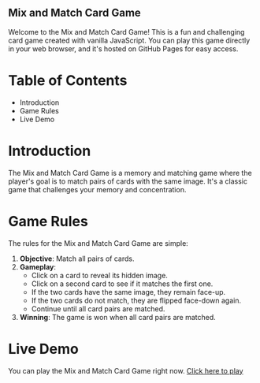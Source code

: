 ## Mix and Match Card Game
Welcome to the Mix and Match Card Game! This is a fun and challenging card game created with vanilla JavaScript. You can play this game directly in your web browser, and it's hosted on GitHub Pages for easy access.
# Table of Contents
- Introduction
- Game Rules
- Live Demo
# Introduction
The Mix and Match Card Game is a memory and matching game where the player's goal is to match pairs of cards with the same image. It's a classic game that challenges your memory and concentration.
# Game Rules
The rules for the Mix and Match Card Game are simple:
1. **Objective**: Match all pairs of cards.
1. **Gameplay**:
    - Click on a card to reveal its hidden image.
    - Click on a second card to see if it matches the first one.
    - If the two cards have the same image, they remain face-up.
    - If the two cards do not match, they are flipped face-down again.
    - Continue until all card pairs are matched.
1. **Winning**: The game is won when all card pairs are matched.
# Live Demo
You can play the Mix and Match Card Game right now. [Click here to play](https://rehmansohail.github.io/mix-or-match/)
